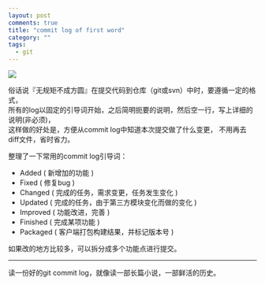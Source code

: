 ```yaml
---
layout: post
comments: true
title: "commit log of first word"
category: ""
tags: 
  - git
---
```

![](http://ww1.sinaimg.cn/mw690/493b785agw1egl6iq6gvzj20iw07emxw.jpg)

俗话说『无规矩不成方圆』在提交代码到仓库（git或svn）中时，要遵循一定的格式，  
所有的log以固定的引导词开始，之后简明扼要的说明，然后空一行，写上详细的说明(非必须)，  
这样做的好处是，方便从commit log中知道本次提交做了什么变更， 不用再去diff文件，省时省力。

整理了一下常用的commit log引导词：

* Added     ( 新增加的功能 )
* Fixed     ( 修复bug )
* Changed   ( 完成的任务，需求变更，任务发生变化 )
* Updated   ( 完成的任务，由于第三方模块变化而做的变化 )
* Improved  ( 功能改进，完善 )
* Finished  ( 完成某项功能 )
* Packaged  ( 客户端打包构建结果，并标记版本号 )

如果改的地方比较多，可以拆分成多个功能点进行提交。

---
读一份好的git commit log，就像读一部长篇小说，一部鲜活的历史。